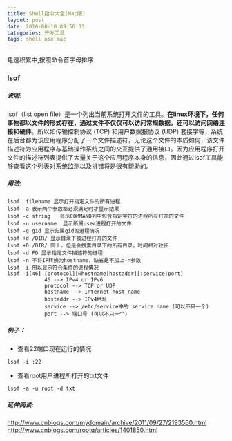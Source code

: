 ```yaml
---
title: Shell指令大全(Mac版)
layout: post
date: 2016-08-10 09:56:33
categories: 开发工具
tags: shell osx mac
---
```


龟速积累中,按照命令首字母排序

### lsof

##### 说明:
lsof（list open file）是一个列出当前系统打开文件的工具。**在linux环境下，任何事物都以文件的形式存在，通过文件不仅仅可以访问常规数据，还可以访问网络连接和硬件**。所以如传输控制协议 (TCP) 和用户数据报协议 (UDP) 套接字等，系统在后台都为该应用程序分配了一个文件描述符，无论这个文件的本质如何，该文件描述符为应用程序与基础操作系统之间的交互提供了通用接口。因为应用程序打开文件的描述符列表提供了大量关于这个应用程序本身的信息，因此通过lsof工具能够查看这个列表对系统监测以及排错将是很有帮助的。
##### 用法: 
```
lsof  filename 显示打开指定文件的所有进程 
lsof -a 表示两个参数都必须满足时才显示结果 
lsof -c string   显示COMMAND列中包含指定字符的进程所有打开的文件 
lsof -u username  显示所属user进程打开的文件 
lsof -g gid 显示归属gid的进程情况 
lsof +d /DIR/ 显示目录下被进程打开的文件 
lsof +D /DIR/ 同上，但是会搜索目录下的所有目录，时间相对较长 
lsof -d FD 显示指定文件描述符的进程 
lsof -n 不将IP转换为hostname，缺省是不加上-n参数 
lsof -i 用以显示符合条件的进程情况 
lsof -i[46] [protocol][@hostname|hostaddr][:service|port] 
            46 --> IPv4 or IPv6 
            protocol --> TCP or UDP 
            hostname --> Internet host name 
            hostaddr --> IPv4地址 
            service --> /etc/service中的 service name (可以不只一个) 
            port --> 端口号 (可以不只一个) 
```
##### 例子：
- 查看22端口现在运行的情况 

```
lsof -i :22 

```

- 查看root用户进程所打开的txt文件

```
lsof -a -u root -d txt
```
##### 延伸阅读:    
http://www.cnblogs.com/mydomain/archive/2011/09/27/2193560.html
http://www.cnblogs.com/rootq/articles/1401850.html

